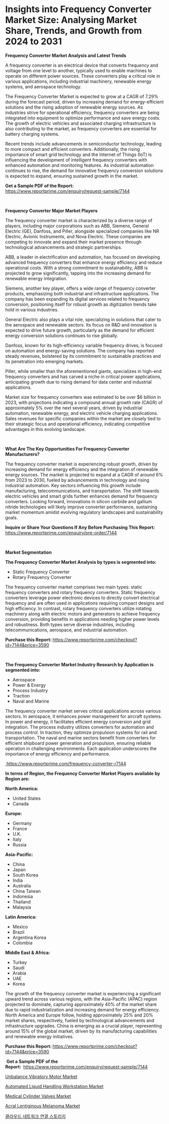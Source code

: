 <p><h1>Insights into Frequency Converter Market Size: Analysing Market Share, Trends, and Growth from 2024 to 2031</h1></p><p><strong>Frequency Converter Market Analysis and Latest Trends</strong></p>
<p><p>A frequency converter is an electrical device that converts frequency and voltage from one level to another, typically used to enable machines to operate on different power sources. These converters play a critical role in various applications, including industrial machinery, renewable energy systems, and aerospace technology.</p><p>The Frequency Converter Market is expected to grow at a CAGR of 7.29% during the forecast period, driven by increasing demand for energy-efficient solutions and the rising adoption of renewable energy sources. As industries strive for operational efficiency, frequency converters are being integrated into equipment to optimize performance and save energy costs. The growth of electric vehicles and associated charging infrastructure is also contributing to the market, as frequency converters are essential for battery charging systems.</p><p>Recent trends include advancements in semiconductor technology, leading to more compact and efficient converters. Additionally, the rising importance of smart grid technology and the Internet of Things (IoT) is influencing the development of intelligent frequency converters with enhanced automation and monitoring features. As industrial automation continues to rise, the demand for innovative frequency conversion solutions is expected to expand, ensuring sustained growth in the market.</p></p>
<p><strong>Get a Sample PDF of the Report:&nbsp;</strong> <a href="https://www.reportprime.com/enquiry/request-sample/7144">https://www.reportprime.com/enquiry/request-sample/7144</a></p>
<p>&nbsp;</p>
<p><strong>Frequency Converter Major Market Players</strong></p>
<p><p>The frequency converter market is characterized by a diverse range of players, including major corporations such as ABB, Siemens, General Electric (GE), Danfoss, and Piller, alongside specialized companies like NR Electric, Avionic Instruments, and Nova Electric. These companies are competing to innovate and expand their market presence through technological advancements and strategic partnerships.</p><p>ABB, a leader in electrification and automation, has focused on developing advanced frequency converters that enhance energy efficiency and reduce operational costs. With a strong commitment to sustainability, ABB is projected to grow significantly, tapping into the increasing demand for renewable energy integration.</p><p>Siemens, another key player, offers a wide range of frequency converter products, emphasizing both industrial and infrastructure applications. The company has been expanding its digital services related to frequency conversion, positioning itself for robust growth as digitization trends take hold in various industries.</p><p>General Electric also plays a vital role, specializing in solutions that cater to the aerospace and renewable sectors. Its focus on R&D and innovation is expected to drive future growth, particularly as the demand for efficient energy conversion solutions continues to rise globally.</p><p>Danfoss, known for its high-efficiency variable frequency drives, is focused on automation and energy-saving solutions. The company has reported steady revenues, bolstered by its commitment to sustainable practices and its penetration into emerging markets.</p><p>Piller, while smaller than the aforementioned giants, specializes in high-end frequency converters and has carved a niche in critical power applications, anticipating growth due to rising demand for data center and industrial applications.</p><p>Market size for frequency converters was estimated to be over $6 billion in 2023, with projections indicating a compound annual growth rate (CAGR) of approximately 5% over the next several years, driven by industrial automation, renewable energy, and electric vehicle charging applications. Sales revenues for specific companies within the market are closely tied to their strategic focus and operational efficiency, indicating competitive advantages in this evolving landscape.</p></p>
<p>&nbsp;</p>
<p><strong>What Are The Key Opportunities For Frequency Converter Manufacturers?</strong></p>
<p><p>The frequency converter market is experiencing robust growth, driven by increasing demand for energy efficiency and the integration of renewable energy sources. The market is projected to expand at a CAGR of around 6% from 2023 to 2030, fueled by advancements in technology and rising industrial automation. Key sectors influencing this growth include manufacturing, telecommunications, and transportation. The shift towards electric vehicles and smart grids further enhances demand for frequency converters. Looking forward, innovations in silicon carbide and gallium nitride technologies will likely improve converter performance, sustaining market momentum amidst evolving regulatory landscapes and sustainability goals.</p></p>
<p><strong>Inquire or Share Your Questions If Any Before Purchasing This Report:</strong> <a href="https://www.reportprime.com/enquiry/pre-order/7144">https://www.reportprime.com/enquiry/pre-order/7144</a></p>
<p>&nbsp;</p>
<p><strong>Market Segmentation</strong></p>
<p><strong>The Frequency Converter Market Analysis by types is segmented into:</strong></p>
<p><ul><li>Static Frequency Converter</li><li>Rotary Frequency Converter</li></ul></p>
<p><p>The frequency converter market comprises two main types: static frequency converters and rotary frequency converters. Static frequency converters leverage power electronic devices to directly convert electrical frequency and are often used in applications requiring compact designs and high efficiency. In contrast, rotary frequency converters utilize rotating machinery along with electric motors and generators to achieve frequency conversion, providing benefits in applications needing higher power levels and robustness. Both types serve diverse industries, including telecommunications, aerospace, and industrial automation.</p></p>
<p><strong>Purchase this Report:&nbsp;</strong><a href="https://www.reportprime.com/checkout?id=7144&price=3590">https://www.reportprime.com/checkout?id=7144&price=3590</a></p>
<p>&nbsp;</p>
<p><strong>The Frequency Converter Market Industry Research by Application is segmented into:</strong></p>
<p><ul><li>Aerospace</li><li>Power & Energy</li><li>Process Industry</li><li>Traction</li><li>Naval and Marine</li></ul></p>
<p><p>The frequency converter market serves critical applications across various sectors. In aerospace, it enhances power management for aircraft systems. In power and energy, it facilitates efficient energy conversion and grid integration. The process industry utilizes converters for automation and process control. In traction, they optimize propulsion systems for rail and transportation. The naval and marine sectors benefit from converters for efficient shipboard power generation and propulsion, ensuring reliable operation in challenging environments. Each application underscores the importance of energy efficiency and performance.</p></p>
<p><a href="https://www.reportprime.com/frequency-converter-r7144">&nbsp;https://www.reportprime.com/frequency-converter-r7144</a></p>
<p><strong>In terms of Region, the Frequency Converter Market Players available by Region are:</strong></p>
<p>
    <p> <strong> North America: </strong>
        <ul>
            <li>United States</li>
            <li>Canada</li>
        </ul>
        </p> 
    <p> <strong> Europe: </strong>
        <ul>
            <li>Germany</li>
            <li>France</li>
            <li>U.K.</li>
            <li>Italy</li>
            <li>Russia</li>
        </ul>
        </p> 
    <p> <strong> Asia-Pacific: </strong>
        <ul>
            <li>China</li>
            <li>Japan</li>
            <li>South Korea</li>
            <li>India</li>
            <li>Australia</li>
            <li>China Taiwan</li>
            <li>Indonesia</li>
            <li>Thailand</li>
            <li>Malaysia</li>
        </ul>
        </p> 
    <p> <strong> Latin America: </strong>
        <ul>
            <li>Mexico</li>
            <li>Brazil</li>
            <li>Argentina Korea</li>
            <li>Colombia</li>
        </ul>
        </p> 
    <p> <strong> Middle East & Africa: </strong>
        <ul>
            <li>Turkey</li>
            <li>Saudi</li>
            <li>Arabia</li>
            <li>UAE</li>
            <li>Korea</li>
        </ul>
    </p>
    </p>
<p><p>The growth of the frequency converter market is experiencing a significant upward trend across various regions, with the Asia-Pacific (APAC) region projected to dominate, capturing approximately 40% of the market share due to rapid industrialization and increasing demand for energy efficiency. North America and Europe follow, holding approximately 25% and 20% market shares, respectively, fueled by technological advancements and infrastructure upgrades. China is emerging as a crucial player, representing around 15% of the global market, driven by its manufacturing capabilities and renewable energy initiatives.</p></p>
<p><strong>Purchase this Report: </strong><a href="https://www.reportprime.com/checkout?id=7144&price=3590">https://www.reportprime.com/checkout?id=7144&price=3590</a></p>
<p>&nbsp;<strong>Get a Sample PDF of the Report:&nbsp;&nbsp;</strong><a href="https://www.reportprime.com/enquiry/request-sample/7144">https://www.reportprime.com/enquiry/request-sample/7144</a></p>
<p><strong></strong></p>
<p><p><a href="https://issuu.com/reportprime-2/docs/unbalance-vibratory-motor-market-si_e396641908b740">Unbalance Vibratory Motor Market</a></p><p><a href="https://medium.com/@raap8632472024/how-will-the-automated-liquid-handling-workstation-market-evolve-f4b81a5035e6">Automated Liquid Handling Workstation Market</a></p><p><a href="https://issuu.com/reportprime-2/docs/medical-cylinder-valves-market-size_bc86c782a604a8">Medical Cylinder Valves Market</a></p><p><a href="https://www.linkedin.com/pulse/acral-lentiginous-melanoma-market-insights-product-type-kcr7e?trackingId=R3BCu7xZTD2N0D2AgCu9yg%3D%3D">Acral Lentiginous Melanoma Market</a></p><p><a href="https://github.com/laholand/Market-Research-Report-List-6/blob/main/66871725028.md">클라우드 네트워크 연결 스토리지</a></p></p>
